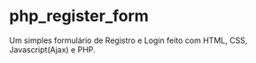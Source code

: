 # php_register_form
Um simples formulário de Registro e Login feito com HTML, CSS, Javascript(Ajax) e PHP.
